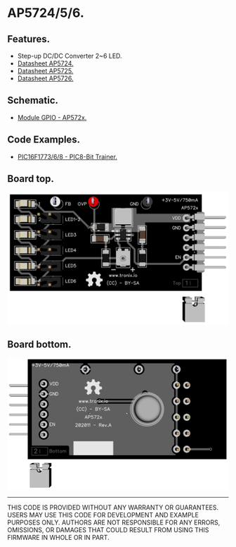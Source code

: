 # AP5724/5/6.

## Features.

- Step-up DC/DC Converter 2~6 LED.
- [Datasheet AP5724.](https://www.diodes.com/assets/Datasheets/AP5724.pdf)
- [Datasheet AP5725.](https://www.diodes.com/assets/Datasheets/AP5725.pdf)
- [Datasheet AP5726.](https://www.diodes.com/assets/Datasheets/AP5726.pdf)

## Schematic.

- [Module GPIO - AP572x.](./ap572x.pdf)

## Code Examples.

- [PIC16F1773/6/8 - PIC8-Bit Trainer.](./ap572x.md)

## Board top.

![AP572x Top](./pics/ap572x-top.png)

## Board bottom.

![AP572x Bottom](./pics/ap572x-bottom.png)

---
THIS CODE IS PROVIDED WITHOUT ANY WARRANTY OR GUARANTEES.
USERS MAY USE THIS CODE FOR DEVELOPMENT AND EXAMPLE PURPOSES ONLY.
AUTHORS ARE NOT RESPONSIBLE FOR ANY ERRORS, OMISSIONS, OR DAMAGES THAT COULD
RESULT FROM USING THIS FIRMWARE IN WHOLE OR IN PART.